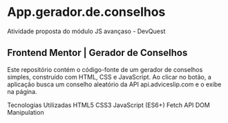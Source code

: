 # App.gerador.de.conselhos
Atividade proposta do módulo JS avançaso - DevQuest 

## Frontend Mentor | Gerador de Conselhos
Este repositório contém o código-fonte de um gerador de conselhos simples, construído com HTML, CSS e JavaScript. Ao clicar no botão, a aplicação busca um conselho aleatório da API api.adviceslip.com e o exibe na página.

Tecnologias Utilizadas
HTML5
CSS3
JavaScript (ES6+)
Fetch API
DOM Manipulation

